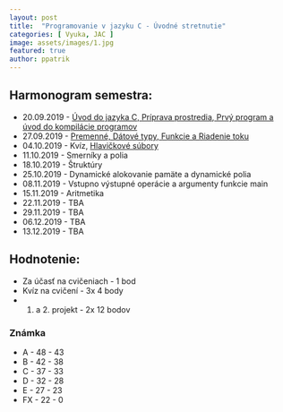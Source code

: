 ```yaml
---
layout: post
title:  "Programovanie v jazyku C - Úvodné stretnutie"
categories: [ Vyuka, JAC ]
image: assets/images/1.jpg
featured: true
author: ppatrik
---
```


## Harmonogram semestra:
* 20.09.2019 - [Úvod do jazyka C, Príprava prostredia, Prvý program a úvod do kompilácie programov]({{site.base_url}}/vyuka/jac/2019/09/20/JAC-Cvicenie01.html)
* 27.09.2019 - [Premenné, Dátové typy, Funkcie a Riadenie toku]({{site.base_url}}/vyuka/jac/2019/09/27/JAC-Cvicenie02.html)
* 04.10.2019 - Kvíz, [Hlavičkové súbory]({{site.base_url}}/vyuka/jac/2019/10/04/JAC-Cvicenie03.html)
* 11.10.2019 - Smerníky a polia
* 18.10.2019 - Štruktúry
* 25.10.2019 - Dynamické alokovanie pamäte a dynamické polia
* 08.11.2019 - Vstupno výstupné operácie a argumenty funkcie main
* 15.11.2019 - Aritmetika
* 22.11.2019 - TBA
* 29.11.2019 - TBA
* 06.12.2019 - TBA
* 13.12.2019 - TBA

## Hodnotenie:
* Za účasť na cvičeniach - 1 bod
* Kvíz na cvičení - 3x 4 body
* 1. a 2. projekt - 2x 12 bodov

### Známka
* A - 48 - 43
* B - 42 - 38
* C - 37 - 33
* D - 32 - 28
* E - 27 - 23
* FX - 22 - 0
